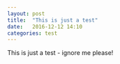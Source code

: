 ```yaml
---
layout: post
title:  "This is just a test"
date:   2016-12-12 14:10
categories: test
---
```


This is just a test - ignore me please!
